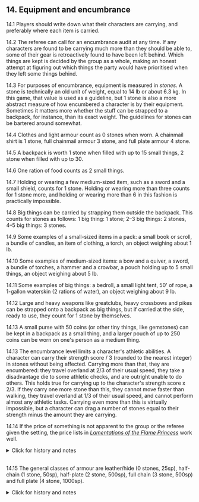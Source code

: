 <h2>14. Equipment and encumbrance</h2>

14.1 Players should write down what their characters are carrying, and preferably where each item is carried.

14.2 The referee can call for an encumbrance audit at any time. If any characters are found to be carrying much more than they should be able to, some of their gear is retroactively found to have been left behind. Which things are kept is decided by the group as a whole, making an honest attempt at figuring out which things the party would have prioritised when they left some things behind.

14.3 For purposes of encumbrance, equipment is measured in _stones_. A stone is technically an old unit of weight, equal to 14 lb or about 6.3 kg. In this game, that value is used as a guideline, but 1 stone is also a more abstract measure of how encumbered a character is by their equipment. Sometimes it matters more whether the stuff can be strapped to a backpack, for instance, than its exact weight. The guidelines for stones can be bartered around somewhat.

14.4 Clothes and light armour count as 0 stones when worn. A chainmail shirt is 1 stone, full chainmail armour 3 stone, and full plate armour 4 stone.

14.5 A backpack is worth 1 stone when filled with up to 15 small things, 2 stone when filled with up to 30.

14.6 One ration of food counts as 2 small things.

14.7 Holding or wearing a few medium-sized item, such as a sword and a small shield, counts for 1 stone. Holding or wearing more than three counts for 1 stone more, and holding or wearing more than 6 in this fashion is practically impossible.

14.8 Big things can be carried by strapping them outside the backpack. This counts for stones as follows: 1 big thing: 1 stone; 2–3 big things: 2 stones, 4–5 big things: 3 stones.

14.9 Some examples of a small-sized items in a pack: a small book or scroll, a bundle of candles, an item of clothing, a torch, an object weighing about 1 lb.

14.10 Some examples of medium-sized items: a bow and a quiver, a sword, a bundle of torches, a hammer and a crowbar, a pouch holding up to 5 small things, an object weighing about 5 lb. 

14.11 Some examples of big things: a bedroll, a small light tent, 50' of rope, a 1-gallon waterskin (2 rations of water), an object weighing about 9 lb.

14.12 Large and heavy weapons like greatclubs, heavy crossbows and pikes can be strapped onto a backpack as big things, but if carried at the side, ready to use, they count for 1 stone by themselves.

14.13 A small purse with 50 coins (or other tiny things, like gemstones) can be kept in a backpack as a small thing, and a larger pouch of up to 250 coins can be worn on one's person as a medium thing.

14.13 The encumbrance level limits a character's athletic abilities. A character can carry their strength score / 3 (rounded to the nearest integer) in stones without being affected. Carrying more than that, they are encumbered: they travel overland at 2/3 of their usual speed, they take a disadvantage die to some athletic checks, and are outright unable to do others. This holds true for carrying up to the character's strength score x 2/3. If they carry one more stone than this, they cannot move faster than walking, they travel overland at 1/3 of their usual speed, and cannot perform almost any athletic tasks. Carrying even more than this is virtually impossible, but a character can drag a number of stones equal to their strength minus the amount they are carrying.

14.14 If the price of something is not apparent to the group or the referee given the setting, the price lists in _[Lamentations of the Flame Princess](https://paulgorman.org/roleplaying/dnd/misc/LotFP_Rules_and_Magic_Free_Version_without_Art.pdf)_ work well.

<details><summary markdown="span">Click for history and notes</summary>

Maastricht '18 used the LotFP price lists.
</details><br/>

14.15 The general classes of armour are leather/hide (0 stones, 25sp), half-chain (1 stone, 50sp), half-plate (2 stone, 500sp), full chain (3 stone, 500sp) and full plate (4 stone, 1000sp).
<details><summary markdown="span">Click for history and notes</summary>

Prices are based on those from _[Lamentations of the Flame Princess](https://paulgorman.org/roleplaying/dnd/misc/LotFP_Rules_and_Magic_Free_Version_without_Art.pdf)_. In Maastricht '18 we had the encumbrance values of full chain and half-plate switched around, but some players remarked that while chainmail is effectively carried on one's shoulders, plate mail is strapped on in a way that distributes the load.
</details><br/>
